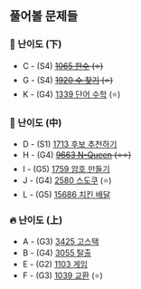 ## 풀어볼 문제들

### :watermelon: 난이도 (下)
+ C - (S4) ~~[1065 한수](https://www.acmicpc.net/problem/1065) (:star:)~~
+ G - (S4) ~~[1920 수 찾기](https://www.acmicpc.net/problem/1920) (:star:)~~
+ K - (G4) [1339 단어 수학](https://www.acmicpc.net/problem/1339) (:star:)

### :evergreen_tree: 난이도 (中)
+ D - (S1) [1713 후보 추천하기](https://www.acmicpc.net/problem/1713)
+ H - (G4) ~~[9663 N-Queen](https://www.acmicpc.net/problem/9663) (:star::star:)~~
+ I - (G5) [1759 암호 만들기](https://www.acmicpc.net/problem/1759)
+ J - (G4) [2580 스도쿠](https://www.acmicpc.net/problem/2580) (:star:)
+ L - (G5) [15686 치킨 배달](https://www.acmicpc.net/problem/15686) 

### :fire: 난이도 (上)
+ A - (G3) [3425 고스택](https://www.acmicpc.net/problem/3425)
+ B - (G4) [3055 탈출](https://www.acmicpc.net/problem/3055)
+ E - (G2) [1103 게임](https://www.acmicpc.net/problem/1103)
+ F - (G3) [1039 교환](https://www.acmicpc.net/problem/1039) (:star:)
